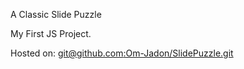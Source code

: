 A Classic Slide Puzzle

My First JS Project.

Hosted on: [git@github.com:Om-Jadon/SlidePuzzle.git](https://om-jadon.github.io/SlidePuzzle/)